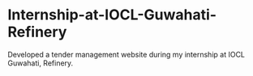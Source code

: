 # Internship-at-IOCL-Guwahati-Refinery
Developed a tender management website during my internship at IOCL Guwahati, Refinery.
